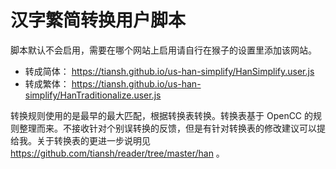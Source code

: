 # 汉字繁简转换用户脚本

脚本默认不会启用，需要在哪个网站上启用请自行在猴子的设置里添加该网站。

* 转成简体： https://tiansh.github.io/us-han-simplify/HanSimplify.user.js
* 转成繁体： https://tiansh.github.io/us-han-simplify/HanTraditionalize.user.js

转换规则使用的是最早的最大匹配，根据转换表转换。转换表基于 OpenCC 的规则整理而来。不接收针对个别误转换的反馈，但是有针对转换表的修改建议可以提给我。关于转换表的更进一步说明见 https://github.com/tiansh/reader/tree/master/han 。

